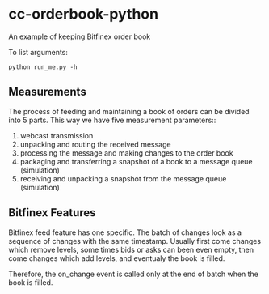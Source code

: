 # cc-orderbook-python
An example of keeping Bitfinex order book

To list arguments:
```
python run_me.py -h
```

## Measurements
The process of feeding and maintaining a book of orders can be divided into 5 parts. This way we have five measurement 
parameters::
1. webcast transmission
2. unpacking and routing the received message
3. processing the message and making changes to the order book
4. packaging and transferring a snapshot of a book to a message queue (simulation)
5. receiving and unpacking a snapshot from the message queue (simulation) 

## Bitfinex Features
Bitfinex feed feature has one specific. The batch of changes look as a sequence of changes with the same timestamp. 
Usually first come changes which remove levels, some times bids or asks can been even empty, 
then come changes which add levels, and eventualy the book is filled.   

Therefore, the on_change event is called only at the end of batch when the book is filled.
